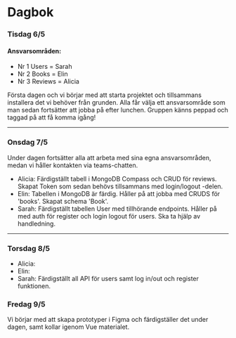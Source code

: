# Dagbok

### Tisdag 6/5

#### Ansvarsområden:

- Nr 1 Users = Sarah
- Nr 2 Books = Elin
- Nr 3 Reviews = Alicia

Första dagen och vi börjar med att starta projektet och tillsammans installera det vi behöver från grunden. Alla får välja ett ansvarsområde som man sedan fortsätter att jobba på efter lunchen. Gruppen känns peppad och taggad på att få komma igång!

---

### Onsdag 7/5

Under dagen fortsätter alla att arbeta med sina egna ansvarsområden, medan vi håller kontakten via teams-chatten.

- Alicia: Färdigställt tabell i MongoDB Compass och CRUD för reviews. Skapat Token som sedan behövs tillsammans med login/logout -delen.
- Elin: Tabellen i MongoDB är färdig. Håller på att jobba med CRUDS för 'books'. Skapat schema 'Book'.
- Sarah: Färdigställt tabellen User med tillhörande endpoints. Håller på med auth för register och login logout för users. Ska ta hjälp av handledning. 

---
###  Torsdag 8/5

- Alicia:
- Elin:
- Sarah: Färdigställt all API för users samt log in/out och register funktionen. 

### Fredag 9/5

Vi börjar med att skapa prototyper i Figma och färdigställer det under dagen, samt kollar igenom Vue materialet. 